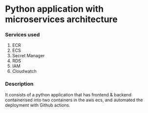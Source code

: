 # Python application with microservices architecture
### Services used
1. ECR
2. ECS
3. Secret Manager
4. RDS
5. IAM
6. Cloudwatch

### Description
It consists of a python application that has frontend & backend containerised into two containers in the aws ecs, and automated the deployment with Github actions.   
